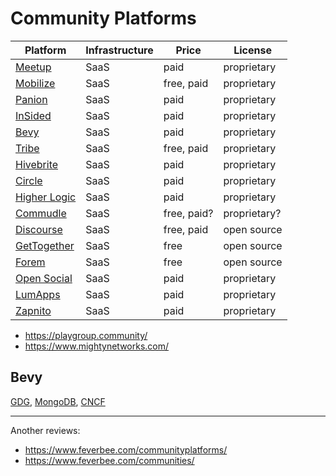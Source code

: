 # Community Platforms

| Platform | Infrastructure | Price | License |
| --- | --- | --- | --- |
| [Meetup](https://www.meetup.com/) | SaaS | paid | proprietary |
| [Mobilize](https://www.mobilize.io/) | SaaS | free, paid | proprietary |
| [Panion](https://panion.com/) | SaaS | paid | proprietary |
| [InSided](https://www.insided.com/) | SaaS | paid | proprietary |
| [Bevy](https://www.bevy.com/) | SaaS | paid | proprietary |
| [Tribe](https://tribe.so/) | SaaS | free, paid | proprietary |
| [Hivebrite](https://hivebrite.com/) | SaaS | paid | proprietary |
| [Circle](https://circle.so/) | SaaS | paid | proprietary |
| [Higher Logic](https://www.higherlogic.com/) | SaaS | paid | proprietary |
| [Commudle](https://commudle.com/) | SaaS | free, paid? | proprietary? |
| [Discourse](https://www.discourse.org/) | SaaS | free, paid | open source |
| [GetTogether](https://gettogether.community/) | SaaS | free | open source |
| [Forem](https://www.forem.com/) | SaaS | free | open source |
| [Open Social](https://www.getopensocial.com/) | SaaS | paid | proprietary |
| [LumApps](https://www.lumapps.com/) | SaaS | paid | proprietary |
| [Zapnito](https://zapnito.com/) | SaaS | paid | proprietary |

- https://playgroup.community/
- https://www.mightynetworks.com/

## Bevy

[GDG](https://gdg.community.dev/), [MongoDB](https://live.mongodb.com/), [CNCF](https://community.cncf.io/)

---

Another reviews:

- https://www.feverbee.com/communityplatforms/
- https://www.feverbee.com/communities/
